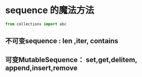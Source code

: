 # sequence 的魔法方法

```python
from collections import abc
```

## 不可变sequence :  __len__ ,__iter__, __contains__  
## 可变MutableSequence： __set,get,delitem__, append,insert,remove

